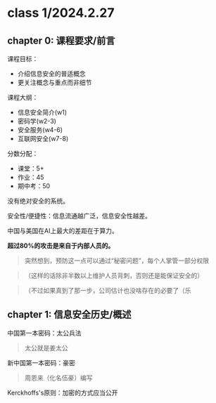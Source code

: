 # class 1/2024.2.27
## chapter 0: 课程要求/前言

课程目标：
- 介绍信息安全的普适概念
- 更关注概念与重点而非细节

课程大纲：
- 信息安全简介(w1)
- 密码学(w2-3)
- 安全服务(w4-6)
- 互联网安全(w7-8)

分数分配：
- 课堂：5+
- 作业：45
- 期中考：50

没有绝对安全的系统。

安全性/便捷性：信息流通越广泛，信息安全性越差。

中国与美国在AI上最大的差距在于算力。

**超过80%的攻击是来自于内部人员的。**

> 突然想到，预防这一点可以通过“秘密问题”，每个人掌管一部分权限

> （这样的话除非半数以上维护人员背刺，否则还是能保证安全的）

> （不过如果真到了那一步，公司估计也没啥存在的必要了（乐

## chapter 1: 信息安全历史/概述

中国第一本密码：太公兵法

> 太公就是姜太公

新中国第一本密码：豪密

> 周恩来（化名伍豪）编写

Kerckhoffs's原则：加密的方式应当公开
